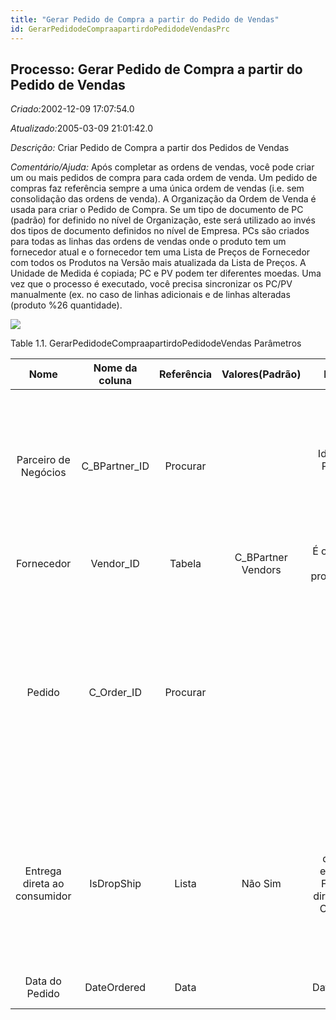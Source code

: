 ```yaml
---
title: "Gerar Pedido de Compra a partir do Pedido de Vendas"
id: GerarPedidodeCompraapartirdoPedidodeVendasPrc
---
```

<div id="d109706e1" class="section chapter">

<div class="titlepage">

<div>

<div>

## Processo: Gerar Pedido de Compra a partir do Pedido de Vendas

</div>

</div>

</div>

<span class="emphasis"> *Criado:*</span>2002-12-09 17:07:54.0

<span class="emphasis">*Atualizado:*</span>2005-03-09 21:01:42.0

<span class="emphasis"> *Descrição:* </span>Criar Pedido de Compra a
partir dos Pedidos de Vendas

<span class="emphasis"> *Comentário/Ajuda:* </span>Após completar as
ordens de vendas, você pode criar um ou mais pedidos de compra para cada
ordem de venda. Um pedido de compras faz referência sempre a uma única
ordem de vendas (i.e. sem consolidação das ordens de venda). A
Organização da Ordem de Venda é usada para criar o Pedido de Compra.
Se um tipo de documento de PC (padrão) for definido no nível de
Organização, este será utilizado ao invés dos tipos de documento
definidos no nível de Empresa. PCs são criados para todas as linhas das
ordens de vendas onde o produto tem um fornecedor atual e o fornecedor
tem uma Lista de Preços de Fornecedor com todos os Produtos na Versão
mais atualizada da Lista de Preços. A Unidade de Medida é copiada; PC e
PV podem ter diferentes moedas. Uma vez que o processo é executado, você
precisa sincronizar os PC/PV manualmente (ex. no caso de linhas
adicionais e de linhas alteradas (produto %26 quantidade).

![](/img/manual/GerarPedidodeCompraapartirdoPedidodeVendas.png)

<div id="d109706e22" class="table">

<div class="table-title">

Table 1.1. GerarPedidodeCompraapartirdoPedidodeVendas
Parâmetros

</div>

<div class="table-contents">

|             Nome             | Nome da coluna  | Referência |   Valores(Padrão)   |                                  Descrição                                  |                                                                                                         Comentário/Ajuda                                                                                                          |
| :--------------------------: | :-------------: | :--------: | :-----------------: | :-------------------------------------------------------------------------: | :-------------------------------------------------------------------------------------------------------------------------------------------------------------------------------------------------------------------------------: |
|     Parceiro de Negócios     | C\_BPartner\_ID |  Procurar  |                     |                     Identifica um Parceiro de Negócios.                     |                               Um "Parceiro de Negócios" é qualquer um com quem você transaciona. Isto pode incluir Fornecedores, Clientes, Funcionários, Vendedores, Representantes de Venda, etc.                                |
|          Fornecedor          |   Vendor\_ID    |   Tabela   | C\_BPartner Vendors |                      É o Fornecedor de produto/serviço                      |                                                                                                               null                                                                                                                |
|            Pedido            |  C\_Order\_ID   |  Procurar  |                     |                                   Pedido                                    | O "Pedido" é um documento de controle. O "Pedido" está completo quando a quantidade pedida for a mesma que a quantidade enviada e faturada. Quando você fecha um pedido, as quantidades não entregues (pendentes) são canceladas. |
| Entrega direta ao consumidor |   IsDropShip    |   Lista    |       Não Sim       | Entregas diretas são enviadas do Fornecedor diretamente ao Consumidor final |          Entregas diretas não causam nenhuma reserva ou movimentação de estoque já que o embarque será feito diretamente a partir do estoque do fornecedor. O embarque do Fornecedor ao Cliente tem que ser confirmado.           |
|        Data do Pedido        |   DateOrdered   |    Data    |                     |                               Data do Pedido                                |                                                                                               Indica a Data que um item foi pedido.                                                                                               |

</div>

</div>

  

</div>
